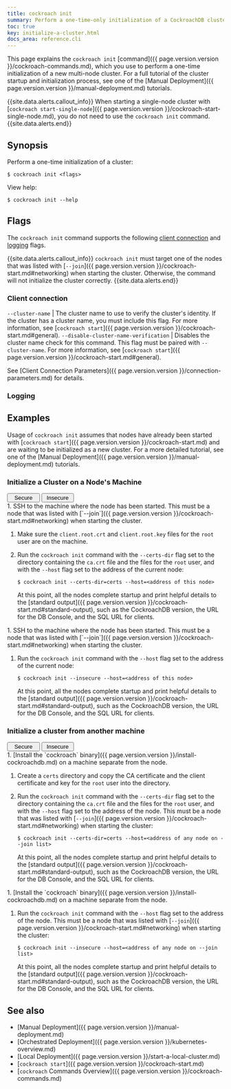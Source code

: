```yaml
---
title: cockroach init
summary: Perform a one-time-only initialization of a CockroachDB cluster.
toc: true
key: initialize-a-cluster.html
docs_area: reference.cli
---
```


This page explains the `cockroach init` [command]({{ page.version.version }}/cockroach-commands.md), which you use to perform a one-time initialization of a new multi-node cluster. For a full tutorial of the cluster startup and initialization process, see one of the [Manual Deployment]({{ page.version.version }}/manual-deployment.md) tutorials.

{{site.data.alerts.callout_info}}
When starting a single-node cluster with [`cockroach start-single-node`]({{ page.version.version }}/cockroach-start-single-node.md), you do not need to use the `cockroach init` command.
{{site.data.alerts.end}}

## Synopsis

Perform a one-time initialization of a cluster:

~~~ shell
$ cockroach init <flags>
~~~

View help:

~~~ shell
$ cockroach init --help
~~~

## Flags

The `cockroach init` command supports the following [client connection](#client-connection) and [logging](#logging) flags.

{{site.data.alerts.callout_info}}
`cockroach init` must target one of the nodes that was listed with [`--join`]({{ page.version.version }}/cockroach-start.md#networking) when starting the cluster. Otherwise, the command will not initialize the cluster correctly.
{{site.data.alerts.end}}

### Client connection

`--cluster-name` | The cluster name to use to verify the cluster's identity. If the cluster has a cluster name, you must include this flag. For more information, see [`cockroach start`]({{ page.version.version }}/cockroach-start.md#general).
`--disable-cluster-name-verification` | Disables the cluster name check for this command. This flag must be paired with `--cluster-name`. For more information, see [`cockroach start`]({{ page.version.version }}/cockroach-start.md#general).

See [Client Connection Parameters]({{ page.version.version }}/connection-parameters.md) for details.

### Logging


## Examples

Usage of `cockroach init` assumes that nodes have already been started with [`cockroach start`]({{ page.version.version }}/cockroach-start.md) and are waiting to be initialized as a new cluster. For a more detailed tutorial, see one of the [Manual Deployment]({{ page.version.version }}/manual-deployment.md) tutorials.

### Initialize a Cluster on a Node's Machine

<section class="filters clearfix">
  <button style="width: 15%" class="filter-button" data-scope="secure">Secure</button>
  <button style="width: 15%" class="filter-button" data-scope="insecure">Insecure</button>
</section>

<section class="filter-content" markdown="1" data-scope="secure">
1. SSH to the machine where the node has been started. This must be a node that was listed with [`--join`]({{ page.version.version }}/cockroach-start.md#networking) when starting the cluster.

1. Make sure the `client.root.crt` and `client.root.key` files for the `root` user are on the machine.

1. Run the `cockroach init` command with the `--certs-dir` flag set to the directory containing the `ca.crt` file and the files for the `root` user, and with the `--host` flag set to the address of the current node:

    ~~~ shell
    $ cockroach init --certs-dir=certs --host=<address of this node>
    ~~~

    At this point, all the nodes complete startup and print helpful details to the [standard output]({{ page.version.version }}/cockroach-start.md#standard-output), such as the CockroachDB version, the URL for the DB Console, and the SQL URL for clients.
</section>

<section class="filter-content" markdown="1" data-scope="insecure">
1. SSH to the machine where the node has been started. This must be a node that was listed with [`--join`]({{ page.version.version }}/cockroach-start.md#networking) when starting the cluster.

1. Run the `cockroach init` command with the `--host` flag set to the address of the current node:

    ~~~ shell
    $ cockroach init --insecure --host=<address of this node>
    ~~~

    At this point, all the nodes complete startup and print helpful details to the [standard output]({{ page.version.version }}/cockroach-start.md#standard-output), such as the CockroachDB version, the URL for the DB Console, and the SQL URL for clients.
</section>

### Initialize a cluster from another machine

<section class="filters clearfix">
  <button style="width: 15%" class="filter-button" data-scope="secure">Secure</button>
  <button style="width: 15%" class="filter-button" data-scope="insecure">Insecure</button>
</section>

<section class="filter-content" markdown="1" data-scope="secure">
1. [Install the `cockroach` binary]({{ page.version.version }}/install-cockroachdb.md) on a machine separate from the node.

1. Create a `certs` directory and copy the CA certificate and the client certificate and key for the `root` user into the directory.

1. Run the `cockroach init` command with the `--certs-dir` flag set to the directory containing the `ca.crt` file and the files for the `root` user, and with the `--host` flag set to the address of the node. This must be a node that was listed with [`--join`]({{ page.version.version }}/cockroach-start.md#networking) when starting the cluster:

    ~~~ shell
    $ cockroach init --certs-dir=certs --host=<address of any node on --join list>
    ~~~

    At this point, all the nodes complete startup and print helpful details to the [standard output]({{ page.version.version }}/cockroach-start.md#standard-output), such as the CockroachDB version, the URL for the DB Console, and the SQL URL for clients.
</section>

<section class="filter-content" markdown="1" data-scope="insecure">
1. [Install the `cockroach` binary]({{ page.version.version }}/install-cockroachdb.md) on a machine separate from the node.

1. Run the `cockroach init` command with the `--host` flag set to the address of the node. This must be a node that was listed with [`--join`]({{ page.version.version }}/cockroach-start.md#networking) when starting the cluster:

    ~~~ shell
    $ cockroach init --insecure --host=<address of any node on --join list>
    ~~~

    At this point, all the nodes complete startup and print helpful details to the [standard output]({{ page.version.version }}/cockroach-start.md#standard-output), such as the CockroachDB version, the URL for the DB Console, and the SQL URL for clients.
</section>

## See also

- [Manual Deployment]({{ page.version.version }}/manual-deployment.md)
- [Orchestrated Deployment]({{ page.version.version }}/kubernetes-overview.md)
- [Local Deployment]({{ page.version.version }}/start-a-local-cluster.md)
- [`cockroach start`]({{ page.version.version }}/cockroach-start.md)
- [`cockroach` Commands Overview]({{ page.version.version }}/cockroach-commands.md)